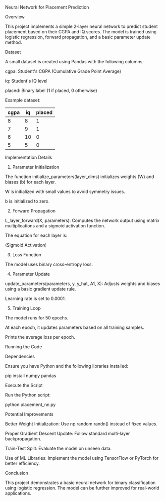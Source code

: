 Neural Network for Placement Prediction

Overview

This project implements a simple 2-layer neural network to predict student placement based on their CGPA and IQ scores. The model is trained using logistic regression, forward propagation, and a basic parameter update method.

Dataset

A small dataset is created using Pandas with the following columns:

cgpa: Student's CGPA (Cumulative Grade Point Average)

iq: Student's IQ level

placed: Binary label (1 if placed, 0 otherwise)

Example dataset:

| cgpa | iq  | placed |
|------|---- |--------|
| 8    | 8   | 1      |
| 7    | 9   | 1      |
| 6    | 10  | 0      |
| 5    | 5   | 0      |

Implementation Details

1. Parameter Initialization

The function initialize_parameters(layer_dims) initializes weights (W) and biases (b) for each layer.

W is initialized with small values to avoid symmetry issues.

b is initialized to zero.

2. Forward Propagation

L_layer_forward(X, parameters): Computes the network output using matrix multiplications and a sigmoid activation function.

The equation for each layer is:


 (Sigmoid Activation)

3. Loss Function

The model uses binary cross-entropy loss:



4. Parameter Update

update_parameters(parameters, y, y_hat, A1, X): Adjusts weights and biases using a basic gradient update rule.

Learning rate is set to 0.0001.

5. Training Loop

The model runs for 50 epochs.

At each epoch, it updates parameters based on all training samples.

Prints the average loss per epoch.

Running the Code

Dependencies

Ensure you have Python and the following libraries installed:

pip install numpy pandas

Execute the Script

Run the Python script:

python placement_nn.py

Potential Improvements

Better Weight Initialization: Use np.random.randn() instead of fixed values.

Proper Gradient Descent Update: Follow standard multi-layer backpropagation.

Train-Test Split: Evaluate the model on unseen data.

Use of ML Libraries: Implement the model using TensorFlow or PyTorch for better efficiency.

Conclusion

This project demonstrates a basic neural network for binary classification using logistic regression. The model can be further improved for real-world applications.